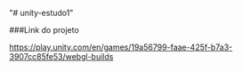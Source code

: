 "# unity-estudo1"

###Link do projeto

https://play.unity.com/en/games/19a56799-faae-425f-b7a3-3907cc85fe53/webgl-builds
